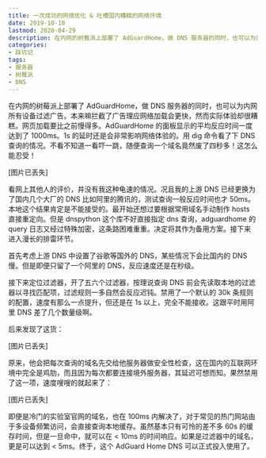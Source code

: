 ```yaml
---
title: 一次成功的网络优化 & 吐槽国内糟糕的网络环境
date: 2019-10-10
lastmod: 2020-04-29
description: 在内网的树莓派上部署了 AdGuardHome，做 DNS 服务器的同时，也可以为内网所有设备过滤广告。本来嘛拦截了广告理应网络加载会更快，然而实际体验却很糟糕。网页加载要比之前慢得多。AdGuardHome 的面板显示的平均反应时间一度达到了 1000ms。1s 的延时还是会非常影响网络体验的。用 dig 命令看了下 DNS 查询的情况。不看不知道一看吓一跳，随便查询一个域名竟然废了四秒多！这怎么能忍受！
categories:
- 踩坑记
tags:
- 服务器
- 树莓派
- DNS
---
```


在内网的树莓派上部署了 AdGuardHome，做 DNS 服务器的同时，也可以为内网所有设备过滤广告。本来嘛拦截了广告理应网络加载会更快，然而实际体验却很糟糕。网页加载要比之前慢得多。AdGuardHome 的面板显示的平均反应时间一度达到了 1000ms。1s 的延时还是会非常影响网络体验的。用 dig 命令看了下 DNS 查询的情况。不看不知道一看吓一跳，随便查询一个域名竟然废了四秒多！这怎么能忍受！

\[图片已丢失\]
<!-- ![](http://192.168.1.200/wp-content/uploads/2019/12/image-1-1280x784.png) -->

看网上其他人的评价，并没有我这种龟速的情况。况且我的上游 DNS 已经更换为了国内几个大厂的 DNS 比如阿里的腾讯的，测试查询一般反应时间也才 50ms。本地这个结果肯定是不能接受的。最开始还想过要根据常用域名手动制作 hosts 直接重定向。但是 dnspython 这个库不好直接指定 dns 查询，adguardhome 的 query 日志又经过特殊加密，这条路困难重重。决定将其作为备用方案。接下来进入漫长的排雷环节。

首先考虑上游 DNS 中设置了谷歌等国外的 DNS，某些情况下会比国内的 DNS 慢。但是即便只留了一个阿里的 DNS，反应速度还是在秒级。

接下来定位过滤器，开了五六个过滤器，按理说查询 DNS 前会先读取本地的过滤器以寻找匹配项，过滤规则一多自然会反应迟钝。禁用了一个默认的 30k 条规则的配置，速度有那么一点提升，但还是在 1s 以上，完全不能接收。这跟平时用阿里 DNS 差了几个数量级啊。

后来发现了这货：

\[图片已丢失\]

<!-- ![](http://192.168.1.200/wp-content/uploads/2019/12/image-1280x191.png) -->

原来，他会把每次查询的域名先交给他服务器做安全性检查，这在国内的互联网环境中完全是鸡肋，而且因为每次都要连接境外服务器，其延迟可想而知。果然禁用了这一项，速度嗖嗖的就起来了：

<!-- ![](http://192.168.1.200/wp-content/uploads/2019/12/image-2-1280x708.png) -->
\[图片已丢失\]


即便是冷门的实验室官网的域名，也在 100ms 内解决了，对于常见的热门网站由于多设备频繁访问，会直接查询本地缓存。虽然基本只有可怜的差不多 60s 的缓存时间，但是一旦命中，就可以在 < 10ms 的时间响应。如果是过滤器中的域名，更是可以达到 < 5ms。终于，这个 AdGuard Home DNS 可以正式投入使用了。